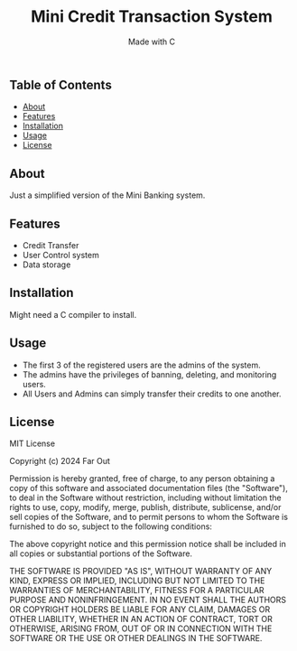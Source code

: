 <body>
    <header>
        <h1>Mini Credit Transaction System</h1>
        <p>Made with C</p>
    </header>
    <div class="container">
        <div class="toc">
            <h2>Table of Contents</h2>
            <ul>
                <li><a href="#about">About</a></li>
                <li><a href="#features">Features</a></li>
                <li><a href="#installation">Installation</a></li>
                <li><a href="#usage">Usage</a></li>
                <li><a href="#license">License</a></li>
            </ul>
        </div>
        <section id="about">
            <h2>About</h2>
            <p>Just a simplified version of the Mini Banking system.</p>
        </section>
        <section id="features">
            <h2>Features</h2>
            <ul>
                <li>Credit Transfer</li>
                <li>User Control system</li>
                <li>Data storage</li>
            </ul>
        </section>
        <section id="installation">
            <h2>Installation</h2>
            <p>Might need a C compiler to install.</p>
        </section>
        <section id="usage">
            <h2>Usage</h2>
            <ul>
                <li>The first 3 of the registered users are the admins of the system.</li>
                <li>The admins have the privileges of banning, deleting, and monitoring users.</li>
                <li>All Users and Admins can simply transfer their credits to one another.</li>
            </ul>
        </section>
        <section id="license">
            <h2>License</h2>
            <p>
                MIT License
            </p>
            <p>
                Copyright (c) 2024 Far Out
            </p>
            <p>
                Permission is hereby granted, free of charge, to any person obtaining a copy
                of this software and associated documentation files (the "Software"), to deal
                in the Software without restriction, including without limitation the rights
                to use, copy, modify, merge, publish, distribute, sublicense, and/or sell
                copies of the Software, and to permit persons to whom the Software is
                furnished to do so, subject to the following conditions:
            </p>
            <p>
                The above copyright notice and this permission notice shall be included in all
                copies or substantial portions of the Software.
            </p>
            <p>
                THE SOFTWARE IS PROVIDED "AS IS", WITHOUT WARRANTY OF ANY KIND, EXPRESS OR
                IMPLIED, INCLUDING BUT NOT LIMITED TO THE WARRANTIES OF MERCHANTABILITY,
                FITNESS FOR A PARTICULAR PURPOSE AND NONINFRINGEMENT. IN NO EVENT SHALL THE
                AUTHORS OR COPYRIGHT HOLDERS BE LIABLE FOR ANY CLAIM, DAMAGES OR OTHER
                LIABILITY, WHETHER IN AN ACTION OF CONTRACT, TORT OR OTHERWISE, ARISING FROM,
                OUT OF OR IN CONNECTION WITH THE SOFTWARE OR THE USE OR OTHER DEALINGS IN THE
                SOFTWARE.
            </p>
        </section>
    </div>
</body>
</html>
